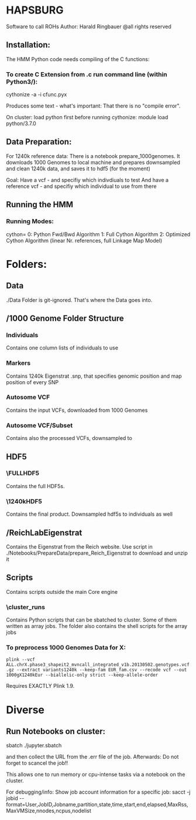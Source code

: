 # HAPSBURG
Software to call ROHs
Author: Harald Ringbauer
@all rights reserved

## Installation:
The HMM Python code needs compiling of the C functions:

### To create C Extension from .c run command line (within Python3/):
cythonize -a -i cfunc.pyx

Produces some text - what's important: That there is no "compile error".

On cluster:
load python first before running cythonize:
module load python/3.7.0

## Data Preparation:
For 1240k reference data:
There is a notebook prepare_1000genomes. It downloads 1000 Genomes to local machine and prepares
downsampled and clean 1240k data, and saves it to hdf5 (for the moment)

Goal: 
Have a vcf - and specifiy which indivdiuals to test
And have a reference vcf - and specifiy which individual to use from there 

## Running the HMM

### Running Modes:
cython=
0: Python Fwd/Bwd Algorithm
1: Full Cython Algorithm
2: Optimized Cython Algorithm (linear Nr. references, full Linkage Map Model)


# Folders:
## Data
./Data Folder is git-ignored. That's where the Data goes into.

## /1000 Genome Folder Structure

### Individuals
Contains one column lists of individuals to use

### Markers
Contains 1240k Eigenstrat .snp, that specifies genomic position and map position of every SNP

### Autosome VCF
Contains the input VCFs, downloaded from 1000 Genomes

### Autosome VCF/Subset
Contains also the processed VCFs, downsampled to 

## HDF5
### \FULLHDF5
Contains the full HDF5s.

### \1240kHDF5
Contains the final product. Downsampled hdf5s to individuals as well 

## /ReichLabEigenstrat
Contains the Eigenstrat from the Reich website. Use script in ./Notebooks/PrepareData/prepare_Reich_Eigenstrat to download and unzip it

## Scripts
Contains scripts outside the main Core engine

### \cluster_runs
Contains Python scripts that can be sbatched to cluster. Some of them written as array jobs. The folder also contains the shell scripts for the array jobs





### To preprocess 1000 Genomes Data for X:
`plink --vcf ALL.chrX.phase3_shapeit2_mvncall_integrated_v1b.20130502.genotypes.vcf.gz --extract variants1240k --keep-fam EUR_fam.csv --recode vcf --out 1000gX1240kEur --biallelic-only strict --keep-allele-order`

Requires EXACTLY Plink 1.9.

# Diverse

## Run Notebooks on cluster:
sbatch ./jupyter.sbatch

and then collect the URL from the .err file of the job. Afterwards: Do not forget to scancel the job!!


This allows one to run memory or cpu-intense tasks via a notebook on the cluster.

For debugging/info: Show job account information for a specific job:
sacct -j jobid --format=User,JobID,Jobname,partition,state,time,start,end,elapsed,MaxRss,MaxVMSize,nnodes,ncpus,nodelist








